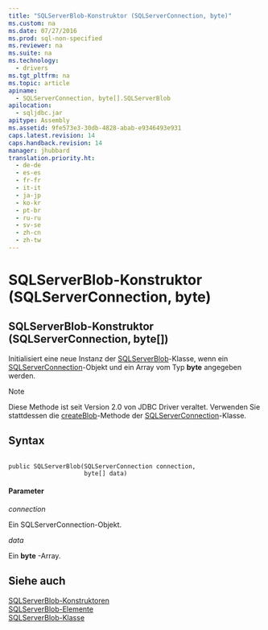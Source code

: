```yaml
---
title: "SQLServerBlob-Konstruktor (SQLServerConnection, byte)"
ms.custom: na
ms.date: 07/27/2016
ms.prod: sql-non-specified
ms.reviewer: na
ms.suite: na
ms.technology: 
  - drivers
ms.tgt_pltfrm: na
ms.topic: article
apiname: 
  - SQLServerConnection, byte[].SQLServerBlob
apilocation: 
  - sqljdbc.jar
apitype: Assembly
ms.assetid: 9fe573e3-30db-4828-abab-e9346493e931
caps.latest.revision: 14
caps.handback.revision: 14
manager: jhubbard
translation.priority.ht: 
  - de-de
  - es-es
  - fr-fr
  - it-it
  - ja-jp
  - ko-kr
  - pt-br
  - ru-ru
  - sv-se
  - zh-cn
  - zh-tw
---
```

# SQLServerBlob-Konstruktor (SQLServerConnection, byte)
    
## SQLServerBlob\-Konstruktor \(SQLServerConnection, byte\[\]\)  
 Initialisiert eine neue Instanz der [SQLServerBlob](../content/SQLServerBlob-Class.md)\-Klasse, wenn ein [SQLServerConnection](../content/SQLServerConnection-Class.md)\-Objekt und ein Array vom Typ **byte** angegeben werden.  
  
> [!NOTE]  
>  Diese Methode ist seit Version 2.0 von JDBC Driver veraltet. Verwenden Sie stattdessen die [createBlob](../content/createBlob-Method--SQLServerConnection-.md)\-Methode der [SQLServerConnection](../content/SQLServerConnection-Class.md)\-Klasse.  
  
## Syntax  
  
```  
  
public SQLServerBlob(SQLServerConnection connection,  
                     byte[] data)  
```  
  
#### Parameter  
 *connection*  
  
 Ein SQLServerConnection\-Objekt.  
  
 *data*  
  
 Ein **byte** \-Array.  
  
## Siehe auch  
 [SQLServerBlob-Konstruktoren](../content/SQLServerBlob-Constructors.md)   
 [SQLServerBlob-Elemente](../content/SQLServerBlob-Members.md)   
 [SQLServerBlob-Klasse](../content/SQLServerBlob-Class.md)  
  
  
